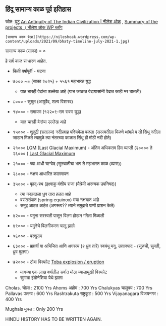 ## हिंदू सामान्य काळ पूर्व इतिहास

स्रोत: [युटू An Antiquity of The Indian Civilization | नीलेश ओक](https://www.youtube.com/watch?v=9b3oiGhoPow) , [Summary of the projects ।  नीलेश ओक WP ब्लॉग](https://nileshoak.wordpress.com/2020/09/09/summary-of-the-projects-accomplished-2011-2020/)

```
[सामान्य काळ रेखा](https://nileshoak.wordpress.com/wp-content/uploads/2021/09/bhaty-timeline-july-2021-1.jpg)
```

सामान्य काळ (साका) = ०

हे सर्व काळ साधारण आहेत.

- किती वर्षांपूर्वी - घटना

- ७००० ~= (साका २०२५) + ५५६१ महाभारत युद्ध
    - यात चारही वेदांचा उल्लेख आहे (याच काळात वेदव्यासांनी वेदात काही भर घातली)
- ८००० - सुश्रुत (आयुर्वेद, शल्य विशारद)
- १४००० - रामायण (१२२०९-राम रावण युद्ध)
    - यात चारही वेदांचा उल्लेख आहे
- १५००० - शुतुद्री (सतलज) नदीप्रवाह पश्चिमेला वळला (सरस्वतीला मिळणे थांबले व ती सिंधू नदीला जाऊन मिळते त्यामुळे त्या नंतरच्या काळात सिंधू ही मोठी नदी होते)
- २१०००  LGM (Last Glacial Maximum) - अंतिम अधिकतम हिम व्याप्ती (२०००० ते २६००० ) [Last Glacial Maximum](https://en.wikipedia.org/wiki/Last_Glacial_Maximum)
- २१००० - च्या आधी ऋग्वेद (सुरुवातीचा भाग ते महाभारत काळ (व्यास))
- २८००० - नक्षत्र आधारित कालमापन
- ३५००० - बृहद्-रथ (इक्ष्वाकु वंशीय राजा (मैत्रेयी अरण्यक उपनिषद))
    - त्या काळातला ध्रुव तारा हलत आहे
    - वसंतसंपात (spring equinox) मघा नक्षत्रात आहे
    - समुद्र आटत आहेत (अगस्त्य?? त्याने समुद्राचे पाणी प्राशन केले)
- ४२००० - यमुना सरस्वती पासून विलग होऊन गंगेला मिळाली
- ४९००० - यमुनेचे विलगीकरण चालू झाले
- ५६००० - परशुराम
- ६३००० - ब्रह्मर्षी वा अभिजित आणि अगस्त्य (२ ध्रुव तारे)
    स्वयंभू मनु, उत्तानपाद - (सुरुची, सुमती, ध्रुव मुलगा)
- ७२००० - टोबा विस्फोट [Toba explosion / eruption](https://en.wikipedia.org/wiki/Youngest_Toba_eruption#Toba_catastrophe_theory)
    - मागच्या एक लाख वर्षातील सर्वात मोठा ज्वालामुखी विस्फोट
    - सुमात्रा इंडोनेशिया येथे झाला
    

Cholas. चोला             : 2100 Yrs 
Ahoms  अहोम            : 700 Yrs
Chalukyas चालुक्य      : 700 Yrs
Pallavas   पल्लव         : 600 Yrs
Rashtrakuta राष्ट्रकूट    : 500 Yrs 
Vijayanagara विजयनगर   : 400 Yrs 

Mughals  मुघल          : Only 200 Yrs

HINDU HISTORY HAS TO BE WRITTEN AGAIN.
